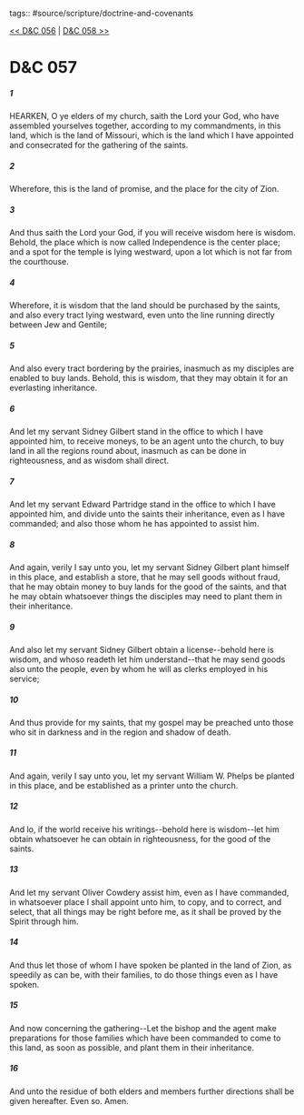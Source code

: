 tags:: #source/scripture/doctrine-and-covenants

[<< D&C 056](/doctrine-and-covenants/D&C_056.md) | [D&C 058 >>](/doctrine-and-covenants/D&C_058.md)

# D&C 057

##### 1

HEARKEN, O ye elders of my church, saith the Lord your God, who have assembled yourselves together, according to my commandments, in this land, which is the land of Missouri, which is the land which I have appointed and consecrated for the gathering of the saints.

##### 2

Wherefore, this is the land of promise, and the place for the city of Zion.

##### 3

And thus saith the Lord your God, if you will receive wisdom here is wisdom. Behold, the place which is now called Independence is the center place; and a spot for the temple is lying westward, upon a lot which is not far from the courthouse.

##### 4

Wherefore, it is wisdom that the land should be purchased by the saints, and also every tract lying westward, even unto the line running directly between Jew and Gentile;

##### 5

And also every tract bordering by the prairies, inasmuch as my disciples are enabled to buy lands. Behold, this is wisdom, that they may obtain it for an everlasting inheritance.

##### 6

And let my servant Sidney Gilbert stand in the office to which I have appointed him, to receive moneys, to be an agent unto the church, to buy land in all the regions round about, inasmuch as can be done in righteousness, and as wisdom shall direct.

##### 7

And let my servant Edward Partridge stand in the office to which I have appointed him, and divide unto the saints their inheritance, even as I have commanded; and also those whom he has appointed to assist him.

##### 8

And again, verily I say unto you, let my servant Sidney Gilbert plant himself in this place, and establish a store, that he may sell goods without fraud, that he may obtain money to buy lands for the good of the saints, and that he may obtain whatsoever things the disciples may need to plant them in their inheritance.

##### 9

And also let my servant Sidney Gilbert obtain a license--behold here is wisdom, and whoso readeth let him understand--that he may send goods also unto the people, even by whom he will as clerks employed in his service;

##### 10

And thus provide for my saints, that my gospel may be preached unto those who sit in darkness and in the region and shadow of death.

##### 11

And again, verily I say unto you, let my servant William W. Phelps be planted in this place, and be established as a printer unto the church.

##### 12

And lo, if the world receive his writings--behold here is wisdom--let him obtain whatsoever he can obtain in righteousness, for the good of the saints.

##### 13

And let my servant Oliver Cowdery assist him, even as I have commanded, in whatsoever place I shall appoint unto him, to copy, and to correct, and select, that all things may be right before me, as it shall be proved by the Spirit through him.

##### 14

And thus let those of whom I have spoken be planted in the land of Zion, as speedily as can be, with their families, to do those things even as I have spoken.

##### 15

And now concerning the gathering--Let the bishop and the agent make preparations for those families which have been commanded to come to this land, as soon as possible, and plant them in their inheritance.

##### 16

And unto the residue of both elders and members further directions shall be given hereafter. Even so. Amen.
